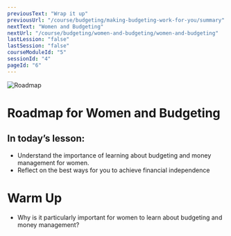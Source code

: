 ```yaml
---
previousText: "Wrap it up"
previousUrl: "/course/budgeting/making-budgeting-work-for-you/summary"
nextText: "Women and Budgeting"
nextUrl: "/course/budgeting/women-and-budgeting/women-and-budgeting"
lastLession: "false"
lastSession: "false"
courseModuleId: "5"
sessionId: "4"
pageId: "6"
---
```



![Roadmap](/assets/img/roadmap.png)
# Roadmap for Women and Budgeting
## In today’s lesson: 
- Understand the importance of learning about budgeting and money management for women.
- Reflect on the best ways for you to achieve financial independence


# Warm Up
- Why is it particularly important for women to learn about budgeting and money management?